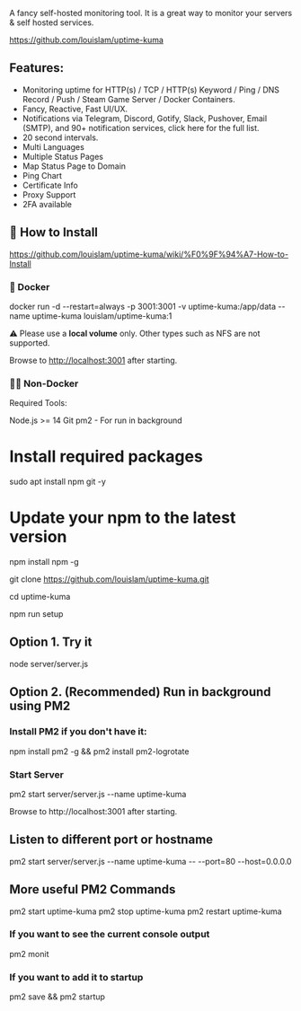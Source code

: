 A fancy self-hosted monitoring tool. It  is a great way to monitor your servers & self hosted services.

https://github.com/louislam/uptime-kuma


Features: 
--

- Monitoring uptime for HTTP(s) / TCP / HTTP(s) Keyword / Ping / DNS Record / Push / Steam Game Server / Docker Containers.
- Fancy, Reactive, Fast UI/UX.
- Notifications via Telegram, Discord, Gotify, Slack, Pushover, Email (SMTP), and 90+ notification services, click here for the full list.
- 20 second intervals.
- Multi Languages
- Multiple Status Pages
- Map Status Page to Domain
- Ping Chart
 - Certificate Info
- Proxy Support
- 2FA available


## 🔧 How to Install
https://github.com/louislam/uptime-kuma/wiki/%F0%9F%94%A7-How-to-Install


### 🐳 Docker

docker run -d --restart=always -p 3001:3001 -v uptime-kuma:/app/data --name uptime-kuma louislam/uptime-kuma:1 

⚠️ Please use a **local volume** only. Other types such as NFS are not supported.

Browse to [http://localhost:3001](http://localhost:3001/) after starting.



### 💪🏻 Non-Docker

Required Tools:

Node.js >= 14
Git
pm2 - For run in background

# Install required packages

sudo apt install npm git -y


# Update your npm to the latest version
npm install npm -g

git clone https://github.com/louislam/uptime-kuma.git

cd uptime-kuma

npm run setup

## Option 1. Try it
node server/server.js

## Option 2. (Recommended)  Run in background using PM2

### Install PM2 if you don't have it: 
npm install pm2 -g && pm2 install pm2-logrotate

### Start Server
pm2 start server/server.js --name uptime-kuma

Browse to http://localhost:3001 after starting.


## Listen to different port or hostname
pm2 start server/server.js --name uptime-kuma -- --port=80 --host=0.0.0.0


## More useful PM2 Commands

pm2 start uptime-kuma
pm2 stop uptime-kuma
pm2 restart uptime-kuma

### If you want to see the current console output
pm2 monit


### If you want to add it to startup
pm2 save && pm2 startup


